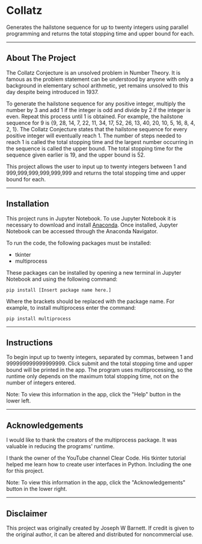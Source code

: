 # Collatz

Generates the hailstone sequence for up to twenty integers using parallel programming and returns the total stopping time and upper bound for each.

___
## About The Project
The Collatz Conjecture is an unsolved problem in Number Theory. It is famous as the problem statement can be understood by anyone with only a background in elementary school arithmetic, yet remains unsolved to this day despite being introduced in 1937.

To generate the hailstone sequence for any positive integer, multiply the number by 3 and add 1 if the integer is odd and divide by 2 if the integer is even. Repeat this process until 1 is obtained. For example, the hailstone sequence for 9 is {9, 28, 14, 7, 22, 11, 34, 17, 52, 26, 13, 40, 20, 10, 5, 16, 8, 4, 2, 1}. The Collatz Conjecture states that the hailstone sequence for every positive integer will eventually reach 1. The number of steps needed to reach 1 is called the total stopping time and the largest number occurring in the sequence is called the upper bound. The total stopping time for the sequence given earlier is 19, and the upper bound is 52.

This project allows the user to input up to twenty integers between 1 and 999,999,999,999,999,999 and returns the total stopping time and upper bound for each.

___
## Installation
This project runs in Jupyter Notebook. To use Jupyter Notebook it is necessary to download and install [Anaconda](https://www.anaconda.com/download). Once installed, Jupyter Notebook can be accessed through the Anaconda Navigator.

To run the code, the following packages must be installed:
- tkinter
- multiprocess

These packages can be installed by opening a new terminal in Jupyter Notebook and using the following command:

```pip install [Insert package name here.]```

Where the brackets should be replaced with the package name. For example, to install multiprocess enter the command:

```pip install multiprocess```

___
## Instructions
To begin input up to twenty integers, separated by commas, between 1 and 999999999999999999. Click submit and the total stopping time and upper bound will be printed in the app. The program uses multiprocessing, so the runtime only depends on the maximum total stopping time, not on the number of integers entered.

Note: To view this information in the app, click the "Help" button in the lower left.

___
## Acknowledgements
I would like to thank the creators of the multiprocess package. It was valuable in reducing the programs' runtime.

I thank the owner of the YouTube channel Clear Code. His tkinter tutorial helped me learn how to create user interfaces in Python. Including the one for this project.

Note: To view this information in the app, click the "Acknowledgements" button in the lower right.

___
## Disclaimer
This project was originally created by Joseph W Barnett. If credit is given to the original author, it can be altered and distributed for noncommercial use.
